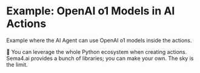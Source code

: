 # Example: OpenAI o1 Models in AI Actions

Example where the AI Agent can use OpenAI o1 models inside the actions. 

🚀 You can leverage the whole Python ecosystem when creating actions. Sema4.ai provides a bunch of libraries; you can make your own. The sky is the limit.